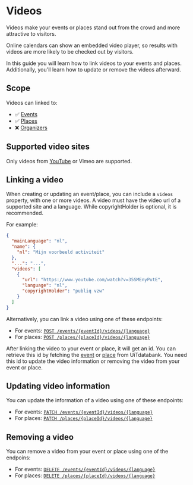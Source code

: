 # Videos

Videos make your events or places stand out from the crowd and more attractive to visitors.

Online calendars can show an embedded video player, so results with videos are more likely to be checked out by visitors.

In this guide you will learn how to link videos to your events and places. Additionally, you'll learn how to update or remove the videos afterward.

## Scope

Videos can linked to:

* ✅ [Events](../events/introduction.md)
* ✅ [Places](../places/introduction.md)
* ❌ [Organizers](../organizers/introduction.md)

## Supported video sites

Only videos from [YouTube](https://www.youtube.com/) or Vimeo are supported.

## Linking a video

When creating or updating an event/place, you can include a `videos` property, with one or more videos. A video must have the video url of a supported site and a language. While copyrightHolder is optional, it is recommended.

For example:

```json
{
  "mainLanguage": "nl",
  "name": {
    "nl": "Mijn voorbeeld activiteit"
  },
  "...": "...",
  "videos": [
    {
      "url": "https://www.youtube.com/watch?v=35SMEnyPutE",
      "language": "nl",
      "copyrightHolder": "publiq vzw"
    }
  ]
}
```

Alternatively, you can link a video using one of these endpoints:

* For events: [`POST /events/{eventId}/videos/{language}`](/reference/entry.json/paths/~1events~1{eventId}~1videos/post)
* For places: [`POST /places/{placeId}/videos/{language}`](/reference/entry.json/paths/~1places~1{placeId}~1videos/post)

After linking the video to your event or place, it will get an id. You can retrieve this id by fetching the [event](/reference/entry.json/paths/~1events~1{eventId}/get) or [place](/reference/entry.json/paths/~1places~1{placeID}/get) from UiTdatabank. 
You need this id to update the video information or removing the video from your event or place.

## Updating video information

You can update the information of a video using one of these endpoints:

* For events: [`PATCH /events/{eventId}/videos/{language}`](/reference/entry.json/paths/~1events~1{eventId}~1videos/patch)
* For places: [`PATCH /places/{placeId}/videos/{language}`](/reference/entry.json/paths/~1places~1{placeId}~1videos/patch)

## Removing a video

You can remove a video from your event or place using one of the endpoins:

* For events: [`DELETE /events/{eventId}/videos/{language}`](/reference/entry.json/paths/~1events~1{eventId}~1videos~1{videoId}/delete)
* For places: [`DELETE /places/{placeId}/videos/{language}`](/reference/entry.json/paths/~1places~1{placeId}~1videos~1{videoId}/delete)

<!--
  @todo
  - Explain supported types of videos
  - Explain how to add/update/remove videos from events/places
  - Explain how to embed on your website
-->
